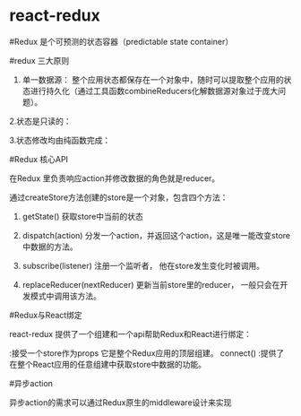 # react-redux

#Redux 是个可预测的状态容器（predictable state container）

#redux 三大原则

1. 单一数据源： 整个应用状态都保存在一个对象中，随时可以提取整个应用的状态进行持久化（通过工具函数combineReducers化解数据源对象过于庞大问题）。

2.状态是只读的： 

3.状态修改均由纯函数完成： 

#Redux 核心API

在Redux 里负责响应action并修改数据的角色就是reducer。

通过createStore方法创建的store是一个对象，包含四个方法：

1. getState() 获取store中当前的状态

2. dispatch(action) 分发一个action，并返回这个action，这是唯一能改变store中数据的方法。

3. subscribe(listener) 注册一个监听者， 他在store发生变化时被调用。

4. replaceReducer(nextReducer) 更新当前store里的reducer， 一般只会在开发模式中调用该方法。

#Redux与React绑定

react-redux 提供了一个组建和一个api帮助Redux和React进行绑定：

<Provider /> :接受一个store作为props 它是整个Redux应用的顶层组建。
connect() :提供了在整个React应用的任意组建中获取store中数据的功能。

#异步action

异步action的需求可以通过Redux原生的middleware设计来实现

